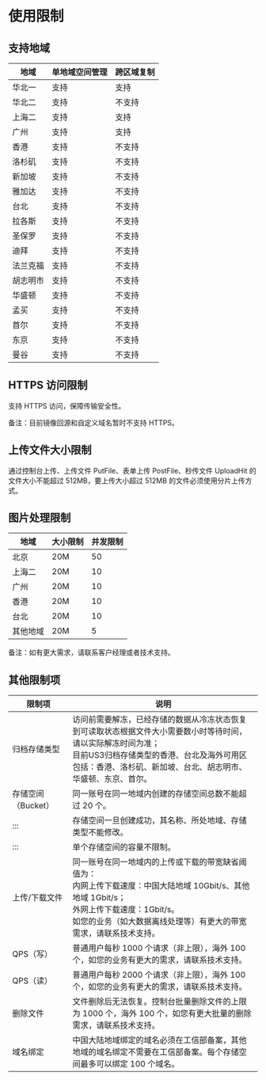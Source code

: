 

# 使用限制

## 支持地域

| 地域  | 单地域空间管理 | 跨区域复制 |
| --- | ------- | ------- |
| 华北一  | 支持      | 支持      |
| 华北二  | 支持      | 不支持      |
| 上海二 | 支持      | 支持      |
| 广州  | 支持      | 支持      |
| 香港  | 支持      | 不支持     |
| 洛杉矶 | 支持      | 不支持     |
| 新加坡 | 支持      | 不支持     |
| 雅加达 | 支持      | 不支持     |
| 台北  | 支持      | 不支持     |
| 拉各斯 | 支持      | 不支持     |
| 圣保罗 | 支持      | 不支持     |
| 迪拜  | 支持      | 不支持     |
| 法兰克福  | 支持      | 不支持     |
| 胡志明市  | 支持      | 不支持     |
| 华盛顿  | 支持      | 不支持     |
| 孟买  | 支持      | 不支持     |
| 首尔  | 支持      | 不支持     |
| 东京  | 支持      | 不支持     |
| 曼谷  | 支持      | 不支持     |

## HTTPS 访问限制

支持 HTTPS 访问，保障传输安全性。

备注：目前镜像回源和自定义域名暂时不支持 HTTPS。

## 上传文件大小限制

通过控制台上传、上传文件 PutFile、表单上传 PostFile、秒传文件 UploadHit 的文件大小不能超过 512MB，要上传大小超过 512MB 的文件必须使用分片上传方式。

## 图片处理限制
|地域  |大小限制 |并发限制 |
|--- | ------- |------- |
| 北京  | 20M      |50      | 
| 上海二 | 20M      |10      | 
| 广州  | 20M      |10      | 
| 香港 | 20M      |10      | 
| 台北 | 20M      |10      | 
| 其他地域 | 20M      |5      | 


备注：如有更大需求，请联系客户经理或者技术支持。

## 其他限制项
|限制项           | 说明 |
|---------------- | ------------------------------------------------------------------------ |
|归档存储类型     |访问前需要解冻，已经存储的数据从冷冻状态恢复到可读取状态根据文件大小需要数小时等待时间，请以实际解冻时间为准；<br>目前US3归档存储类型的香港、台北及海外可用区包括：香港、洛杉矶、新加坡、台北、胡志明市、华盛顿、东京、首尔。|
|存储空间（Bucket） |同一账号在同一地域内创建的存储空间总数不能超过 20 个。|
|::: |存储空间一旦创建成功，其名称、所处地域、存储类型不能修改。|
|::: |单个存储空间的容量不限制。|
|上传/下载文件   |同一账号在同一地域内的上传或下载的带宽缺省阈值为：<br>内网上传下载速度：中国大陆地域 10Gbit/s、其他地域 1Gbit/s；<br>外网上传下载速度：1Gbit/s。<br>如您的业务（如大数据离线处理等）有更大的带宽需求，请联系技术支持。|
|QPS（写） |普通用户每秒 1000 个请求（非上限），海外 100 个，如您的业务有更大的需求，请联系技术支持。|
|QPS（读） |普通用户每秒 2000 个请求（非上限），海外 100 个，如您的业务有更大的需求，请联系技术支持。|
|删除文件        |文件删除后无法恢复。控制台批量删除文件的上限为 1000 个，海外 100 个，如您有更大批量的删除需求，请联系技术支持。|
|域名绑定        |中国大陆地域绑定的域名必须在工信部备案，其他地域的域名绑定不需要在工信部备案。每个存储空间最多可以绑定 100 个域名。|



